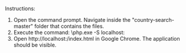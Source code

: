 Instructions:
1. Open the command prompt. Navigate inside the "country-search-master" folder that contains the files.
2. Execute the command: <path to executable>\php.exe -S localhost:<port no.>
3. Open http://localhost:<port no.>/index.html in Google Chrome. The application should be visible.

